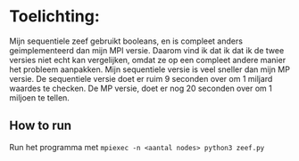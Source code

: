 # Toelichting:
Mijn sequentiele zeef gebruikt booleans, en is compleet anders geimplementeerd dan mijn MPI versie. Daarom vind ik dat ik dat ik de twee versies niet echt kan vergelijken, omdat ze op een compleet andere manier het probleem aanpakken. Mijn sequentiele versie is veel sneller dan mijn MP versie. De sequentiele versie doet er ruim 9 seconden over om 1 miljard waardes te checken. De MP versie, doet er nog 20 seconden over om 1 miljoen te tellen.

## How to run
Run het programma met `mpiexec -n <aantal nodes> python3 zeef.py`